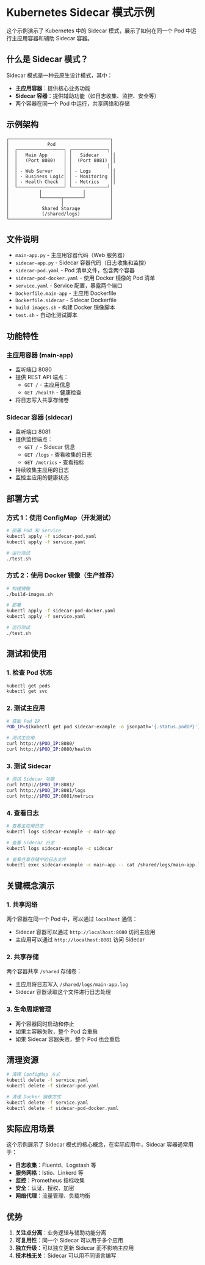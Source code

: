 # Kubernetes Sidecar 模式示例

这个示例演示了 Kubernetes 中的 Sidecar 模式，展示了如何在同一个 Pod 中运行主应用容器和辅助 Sidecar 容器。

## 什么是 Sidecar 模式？

Sidecar 模式是一种云原生设计模式，其中：
- **主应用容器**：提供核心业务功能
- **Sidecar 容器**：提供辅助功能（如日志收集、监控、安全等）
- 两个容器在同一个 Pod 中运行，共享网络和存储

## 示例架构

```
┌─────────────────────────────────────┐
│              Pod                    │
│  ┌─────────────────┐ ┌─────────────┐│
│  │   Main App      │ │   Sidecar    ││
│  │   (Port 8080)   │ │  (Port 8081) ││
│  │                 │ │             ││
│  │ - Web Server    │ │ - Logs       ││
│  │ - Business Logic│ │ - Monitoring ││
│  │ - Health Check  │ │ - Metrics    ││
│  └─────────────────┘ └─────────────┘│
│           │               │         │
│           └───────┬───────┘         │
│                   │                 │
│            Shared Storage           │
│            (/shared/logs)           │
└─────────────────────────────────────┘
```

## 文件说明

- `main-app.py` - 主应用容器代码（Web 服务器）
- `sidecar-app.py` - Sidecar 容器代码（日志收集和监控）
- `sidecar-pod.yaml` - Pod 清单文件，包含两个容器
- `sidecar-pod-docker.yaml` - 使用 Docker 镜像的 Pod 清单
- `service.yaml` - Service 配置，暴露两个端口
- `Dockerfile.main-app` - 主应用 Dockerfile
- `Dockerfile.sidecar` - Sidecar Dockerfile
- `build-images.sh` - 构建 Docker 镜像脚本
- `test.sh` - 自动化测试脚本

## 功能特性

### 主应用容器 (main-app)
- 监听端口 8080
- 提供 REST API 端点：
  - `GET /` - 主应用信息
  - `GET /health` - 健康检查
- 将日志写入共享存储卷

### Sidecar 容器 (sidecar)
- 监听端口 8081
- 提供监控端点：
  - `GET /` - Sidecar 信息
  - `GET /logs` - 查看收集的日志
  - `GET /metrics` - 查看指标
- 持续收集主应用的日志
- 监控主应用的健康状态

## 部署方式

### 方式 1：使用 ConfigMap（开发测试）

```bash
# 部署 Pod 和 Service
kubectl apply -f sidecar-pod.yaml
kubectl apply -f service.yaml

# 运行测试
./test.sh
```

### 方式 2：使用 Docker 镜像（生产推荐）

```bash
# 构建镜像
./build-images.sh

# 部署
kubectl apply -f sidecar-pod-docker.yaml
kubectl apply -f service.yaml

# 运行测试
./test.sh
```

## 测试和使用

### 1. 检查 Pod 状态

```bash
kubectl get pods
kubectl get svc
```

### 2. 测试主应用

```bash
# 获取 Pod IP
POD_IP=$(kubectl get pod sidecar-example -o jsonpath='{.status.podIP}')

# 测试主应用
curl http://$POD_IP:8080/
curl http://$POD_IP:8080/health
```

### 3. 测试 Sidecar

```bash
# 测试 Sidecar 功能
curl http://$POD_IP:8081/
curl http://$POD_IP:8081/logs
curl http://$POD_IP:8081/metrics
```

### 4. 查看日志

```bash
# 查看主应用日志
kubectl logs sidecar-example -c main-app

# 查看 Sidecar 日志
kubectl logs sidecar-example -c sidecar

# 查看共享存储中的日志文件
kubectl exec sidecar-example -c main-app -- cat /shared/logs/main-app.log
```

## 关键概念演示

### 1. 共享网络
两个容器在同一个 Pod 中，可以通过 `localhost` 通信：
- Sidecar 容器可以通过 `http://localhost:8080` 访问主应用
- 主应用可以通过 `http://localhost:8081` 访问 Sidecar

### 2. 共享存储
两个容器共享 `/shared` 存储卷：
- 主应用将日志写入 `/shared/logs/main-app.log`
- Sidecar 容器读取这个文件进行日志处理

### 3. 生命周期管理
- 两个容器同时启动和停止
- 如果主容器失败，整个 Pod 会重启
- 如果 Sidecar 容器失败，整个 Pod 也会重启

## 清理资源

```bash
# 清理 ConfigMap 方式
kubectl delete -f service.yaml
kubectl delete -f sidecar-pod.yaml

# 清理 Docker 镜像方式
kubectl delete -f service.yaml
kubectl delete -f sidecar-pod-docker.yaml
```

## 实际应用场景

这个示例展示了 Sidecar 模式的核心概念，在实际应用中，Sidecar 容器通常用于：

- **日志收集**：Fluentd、Logstash 等
- **服务网格**：Istio、Linkerd 等
- **监控**：Prometheus 指标收集
- **安全**：认证、授权、加密
- **网络代理**：流量管理、负载均衡

## 优势

1. **关注点分离**：业务逻辑与辅助功能分离
2. **可复用性**：同一个 Sidecar 可以用于多个应用
3. **独立升级**：可以独立更新 Sidecar 而不影响主应用
4. **技术栈无关**：Sidecar 可以用不同语言编写